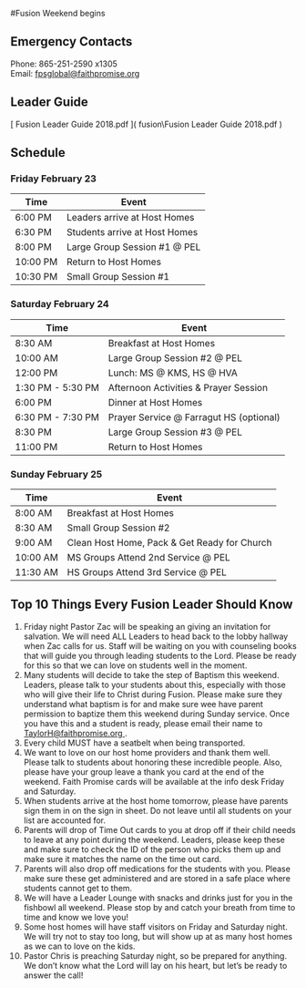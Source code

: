 #Fusion Weekend begins <span id="MyTimer"></span>    

## Emergency Contacts
Phone: 865-251-2590 x1305  
Email: [ fpsglobal@faithpromise.org ]( mailto:fpsglobal@faithpromise.org )

## Leader Guide
[ Fusion Leader Guide 2018.pdf ]( fusion\Fusion Leader Guide 2018.pdf )

## Schedule

### Friday February 23

| Time     | Event                         |
| -------- | ----------------------------- |
| 6:00 PM  | Leaders arrive at Host Homes  |
| 6:30 PM  | Students arrive at Host Homes |
| 8:00 PM  | Large Group Session #1 @ PEL  |
| 10:00 PM | Return to Host Homes          |
| 10:30 PM | Small Group Session #1        |

### Saturday February 24

| Time              | Event                                   |
| ----------------- | --------------------------------------- |
| 8:30 AM           | Breakfast at Host Homes                 |
| 10:00 AM          | Large Group Session #2 @ PEL            |
| 12:00 PM          | Lunch: MS @ KMS, HS @ HVA               |
| 1:30 PM - 5:30 PM | Afternoon Activities & Prayer Session   |
| 6:00 PM           | Dinner at Host Homes                    |
| 6:30 PM - 7:30 PM | Prayer Service @ Farragut HS (optional) |
| 8:30 PM           | Large Group Session #3 @ PEL            |
| 11:00 PM          | Return to Host Homes                    |

### Sunday February 25

| Time     | Event                                        |
| -------- | -------------------------------------------- |
| 8:00 AM  | Breakfast at Host Homes                      |
| 8:30 AM  | Small Group Session #2                       |
| 9:00 AM  | Clean Host Home, Pack & Get Ready for Church |
| 10:00 AM | MS Groups Attend 2nd Service @ PEL           |
| 11:30 AM | HS Groups Attend 3rd Service @ PEL           |

## Top 10 Things Every Fusion Leader Should Know

1. Friday night Pastor Zac will be speaking an giving an invitation for salvation. We will need ALL Leaders to head back to the lobby hallway when Zac calls for us. Staff will be waiting on you with counseling books that will guide you through leading students to the Lord. Please be ready for this so that we can love on students well in the moment.
2. Many students will decide to take the step of Baptism this weekend. Leaders, please talk to your students about this, especially with those who will give their life to Christ during Fusion. Please make sure they understand what baptism is for and make sure wee have parent permission to baptize them this weekend during Sunday service. Once you have this and a student is ready, please email their name to [ TaylorH@faithpromise.org ]( mailto:TaylorH@faithpromise.org ).
3. Every child MUST have a seatbelt when being transported.
4. We want to love on our host home providers and thank them well. Please talk to students about honoring these incredible people. Also, please have your group leave a thank you card at the end of the weekend. Faith Promise cards will be available at the info desk Friday and Saturday.
5. When students arrive at the host home tomorrow, please have parents sign them in on the sign in sheet. Do not leave until all students on your list are accounted for.
6. Parents will drop of Time Out cards to you at drop off if their child needs to leave at any point during the weekend. Leaders, please keep these and make sure to check the ID of the person who picks them up and make sure it matches the name on the time out card.
7. Parents will also drop off medications for the students with you. Please make sure these get administered and are stored in a safe place where students cannot get to them.
8. We will have a Leader Lounge with snacks and drinks just for you in the fishbowl all weekend. Please stop by and catch your breath from time to time and know we love you!
9. Some host homes will have staff visitors on Friday and Saturday night. We will try not to stay too long, but will show up at as many host homes as we can to love on the kids.
10. Pastor Chris is preaching Saturday night, so be prepared for anything. We don’t know what the Lord will lay on his heart, but let’s be ready to answer the call!

<script>
// Set the date we're counting down to
var countDownDate = new Date("Feb 23, 2018 18:00:00").getTime();

// Update the count down every 1 second
var x = setInterval(function() {

    // Get todays date and time
    var now = new Date().getTime();

    // Find the distance between now an the count down date
    var distance = countDownDate - now;

    // Time calculations for days, hours, minutes and seconds
    var days = Math.floor(distance / (1000 * 60 * 60 * 24));
    var hours = Math.floor((distance % (1000 * 60 * 60 * 24)) / (1000 * 60 * 60));
    var minutes = Math.floor((distance % (1000 * 60 * 60)) / (1000 * 60));
    var seconds = Math.floor((distance % (1000 * 60)) / 1000);

    // Output the result in an element with id="MyTimer"
    document.getElementById("MyTimer").innerHTML = "in " + days + " days " + hours + " hours "
    + minutes + " min " + seconds + " sec ";

    // If the count down is over, write some text
    if (distance < 0) {
        clearInterval(x);
        document.getElementById("MyTimer").innerHTML = "NOW!";
    }
}, 1000);
</script>

<style>
#MyToggleDiv {
	background-color: lightgray;
	border: none;
	border-radius: 12px;
	padding: 10px 10px;
}
#MyButton {
    background-color: #555555;
    border: none;
	border-radius: 12px;
    color: white;
    padding: 10px 10px;
    text-align: center;
    text-decoration: none;
    display: inline-block;
}
</style>

<script>
function myFunction() {
    var x = document.getElementById("MyToggleDiv");
    if (x.style.display === "none") {
        x.style.display = "block";
    } else {
        x.style.display = "none";
    }
}
</script>
